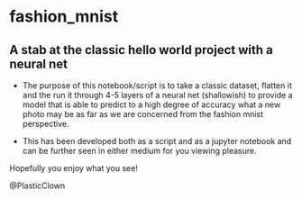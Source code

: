 # fashion_mnist

## A stab at the classic hello world project with a neural net

* The purpose of this notebook/script is to take a classic dataset, flatten it and the run it through 4-5 layers of a neural net (shallowish) to provide a model that is able to predict to a high degree of accuracy what a new photo may be as far as we are concerned from the fashion mnist perspective.

- This has been developed both as a script and as a jupyter notebook and can be further seen in either medium for you viewing pleasure. 

Hopefully you enjoy what you see! 

@PlasticClown


